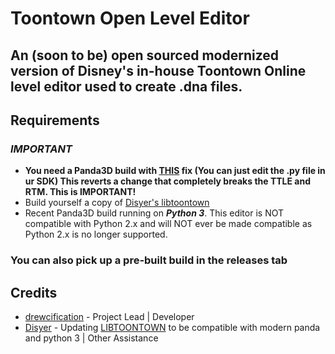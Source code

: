 # Toontown Open Level Editor
 
## An (soon to be) open sourced modernized version of Disney's in-house Toontown Online level editor used to create .dna files.

## Requirements
### ***IMPORTANT***
* **You need a Panda3D build with [THIS](https://github.com/drewc5131/panda3d/commit/2b735df2d0b8f9880311a9a08a28c7ec684e9583) fix (You can just edit the .py file in ur SDK) This reverts a change that completely breaks the TTLE and RTM. This is IMPORTANT!**
* Build yourself a copy of [Disyer's libtoontown](https://github.com/darktohka/libtoontown)
* Recent Panda3D build running on *__Python 3__*. This editor is NOT compatible with Python 2.x and will NOT ever be made compatible as Python 2.x is no longer supported.

### You can also pick up a pre-built build in the releases tab


## Credits
* [drewcification](https://github.com/drewc5131) - Project Lead | Developer
* [Disyer](https://github.com/darktohka/) - Updating [LIBTOONTOWN](https://github.com/darktohka/libtoontown) to be compatible with modern panda and python 3 | Other Assistance
